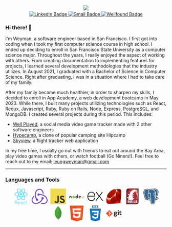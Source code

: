<div id="header" align="center">
  
  <img src="https://24.media.tumblr.com/ef2f0535450b01ad91c23b4e38646e2b/tumblr_mryzllIRT91rz5foro1_r1_500.gif" width="600"/>
  <div id="badges" align='center'>
    <a href="https://www.linkedin.com/in/weyman-leung" target='_blank'>
      <img src="https://img.shields.io/badge/linkedin-%230077B5.svg?style=for-the-badge&logo=linkedin&logoColor=white" alt="LinkedIn Badge"/>
    </a>
    <a href="mailto:leungweyman@gmail.com" target='_blank'>
      <img src="https://img.shields.io/badge/Gmail-D14836?style=for-the-badge&logo=gmail&logoColor=white" alt="Gmail Badge"/>
    </a>
   <a href="https://wellfound.com/u/weyman-leung">
      <img src="https://img.shields.io/badge/Wellfound-%23D4D4D4.svg?style=for-the-badge&logo=AngelList&logoColor=black" alt="Wellfound Badge"/>
    </a>
  </div>
</div>

### Hi there! 👋

I'm Weyman, a software engineer based in San Francisco. I first got into coding when I took my first computer science course in high school. I ended up deciding to enroll in San Francisco State University as a computer science major. Throughout the years, I really enjoyed the aspect of working with others. From creating documentation to implementing features for projects, I learned several development methodologies that the industry utilizes. In August 2021, I graduated with a Bachelor of Science in Computer Science. Right after graduating, I was in a situation where I had to take care of my family.

After my family became much healthier, in order to sharpen my skills, I decided to enroll in App Academy, a web development bootcamp in May 2023. While there, I built many projects utilizing technologies such as React, Redux, Javascript, Ruby, Ruby on Rails, Node, Express, PostgreSQL, and MongoDB. I created several projects during this period. This includes: 

* [Well Played](https://well-played-3bbfe2f31839.herokuapp.com/), a social media video game tracker made with 2 other software engineers
* [Hypecamp](https://hypecamp-hbpd.onrender.com/), a clone of popular camping site Hipcamp 
* [Skyview](https://wleung4.github.io/skyview/), a flight tracker web application

In my free time, I usually go out with friends to eat out around the Bay Area, play video games with others, or watch football (Go Niners!). Feel free to reach out to my email: leungweyman@gmail.com

---

### Languages and Tools

<div align="center">
  <img src="https://github.com/devicons/devicon/blob/master/icons/react/react-original-wordmark.svg" title="React" alt="React" width="50" height="50"/>&nbsp;
  <img src="https://github.com/devicons/devicon/blob/master/icons/redux/redux-original.svg" title="Redux" alt="Redux " width="50" height="50"/>&nbsp;
  <img src="https://github.com/devicons/devicon/blob/master/icons/javascript/javascript-original.svg" title="JavaScript" alt="JavaScript" width="50" height="50"/>&nbsp;
  <img src="https://github.com/devicons/devicon/blob/master/icons/nodejs/nodejs-original-wordmark.svg" title="NodeJS" alt="NodeJS" width="50" height="50"/>&nbsp;
  <img src="https://github.com/devicons/devicon/blob/master/icons/express/express-original.svg" title="Express" alt="Express" width="50" height="50"/>&nbsp;
  <img src="https://github.com/devicons/devicon/blob/master/icons/ruby/ruby-original.svg" title="Ruby" alt="Ruby" width="50" height="50"/>&nbsp;
  <img src="https://github.com/devicons/devicon/blob/master/icons/rails/rails-original-wordmark.svg" title="Rails" alt="Rails" width="50" height="50"/>&nbsp;
  <img src="https://github.com/devicons/devicon/blob/master/icons/postgresql/postgresql-original.svg" title="PostgreSQL" alt="PostgreSQL" width="50" height="50"/>
  <img src="https://github.com/devicons/devicon/blob/master/icons/mongodb/mongodb-original.svg" title="MongoDB" alt="MongoDB" width="50" height="50"/>&nbsp;
  <img src="https://github.com/devicons/devicon/blob/master/icons/html5/html5-original.svg" title="HTML5" alt="HTML" width="50" height="50"/>&nbsp;
  <img src="https://github.com/devicons/devicon/blob/master/icons/css3/css3-plain-wordmark.svg"  title="CSS3" alt="CSS" width="50" height="50"/>&nbsp;
  <img src="https://github.com/devicons/devicon/blob/master/icons/git/git-original-wordmark.svg" title="Git" **alt="Git" width="50" height="50"/>
  
</div>
<!--
---

<div align="center">
  
  [![GitHub Streak](http://github-readme-streak-stats.herokuapp.com?user=wleung4&theme=dark&background=000000)](https://git.io/streak-stats)
  
</div>
-->
<!--
**wleung4/wleung4** is a ✨ _special_ ✨ repository because its `README.md` (this file) appears on your GitHub profile.

Here are some ideas to get you started:

- 🔭 I’m currently working on ...
- 🌱 I’m currently learning ...
- 👯 I’m looking to collaborate on ...
- 🤔 I’m looking for help with ...
- 💬 Ask me about ...
- 📫 How to reach me: ...
- 😄 Pronouns: ...
- ⚡ Fun fact: ...
-->
